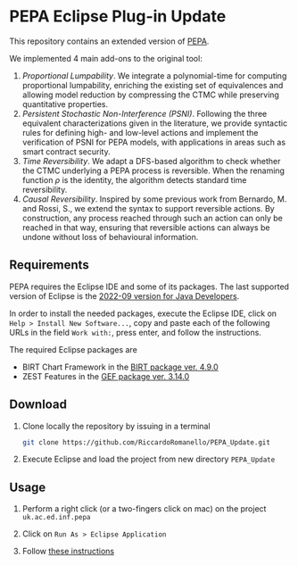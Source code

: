 # PEPA Eclipse Plug-in Update

This repository contains an extended version of [PEPA](https://www.dcs.ed.ac.uk/pepa/).

We implemented 4 main add-ons to the original tool: 
1. _Proportional Lumpability_. We integrate a polynomial-time for computing proportional lumpability,
  enriching the existing set of equivalences and allowing model reduction by
  compressing the CTMC while preserving quantitative properties.
2. _Persistent Stochastic Non-Interference (PSNI)_. Following the
  three equivalent characterizations given in the literature, we provide
  syntactic rules for defining high- and low-level actions and implement the
  verification of PSNI for PEPA models, with applications in areas such as
  smart contract security.
3. _Time Reversibility_. We adapt a DFS-based algorithm
  to check whether the CTMC underlying a PEPA process is reversible. When
  the renaming function $\rho$ is the identity, the algorithm detects standard
  time reversibility.
4. _Causal Reversibility_. Inspired by some previous work from Bernardo, M. and Rossi, S., we extend the
  syntax to support reversible actions. By construction, any process
  reached through such an action can only be reached in that way, ensuring that
  reversible actions can always be undone without loss of behavioural
  information.

## Requirements

PEPA requires the Eclipse IDE and some of its packages. The last supported version of Eclipse is the [2022-09 version for Java Developers](https://www.eclipse.org/downloads/packages/release/2022-09/r/eclipse-ide-java-developers).
 
In order to install the needed packages, execute the Eclipse IDE, click on `Help > Install New Software...`, copy and paste each of the following URLs in the field `Work with:`, press enter, and follow the instructions.

The required Eclipse packages are

- BIRT Chart Framework in the [BIRT package ver. 4.9.0](https://archive.eclipse.org/birt/update-site/4.9.0/)
- ZEST Features in the [GEF package ver. 3.14.0](https://download.eclipse.org/tools/gef/classic/release/3.14.0/)


## Download

1. Clone locally the repository by issuing in a terminal

    ```bash
    git clone https://github.com/RiccardoRomanello/PEPA_Update.git
    ``` 

2. Execute Eclipse and load the project from new directory `PEPA_Update`

## Usage

1. Perform a right click (or a two-fingers click on mac) on the project `uk.ac.ed.inf.pepa`

2. Click on `Run As > Eclipse Application`

3. Follow [these instructions](https://www.dcs.ed.ac.uk/pepa/documentation/#SEC1.1)


